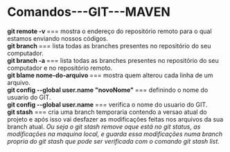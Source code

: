 # Comandos---GIT---MAVEN

<strong>git remote -v </strong> ===  mostra o endereço do repositório remoto para o qual estamos enviando nossos códigos.<br>
<strong>git branch </strong> ===  lista todas as branches presentes no repositório do seu computador.<br>
<strong>git branch -a </strong> ===  lista todas as branches presentes no repositório do seu computador e no repositório remoto.<br>
<strong>git blame nome-do-arquivo </strong> ===  mostra quem alterou cada linha de um arquivo.<br>
<strong>git config --global user.name "novoNome" </strong> === definindo o nome do usuario do GIT.<br>
<strong>git config --global user.name </strong> === verifica o nome do usuario do GIT.<br>
<strong>git stash</strong> === cria uma branch temporaria contendo a versao atual do projeto e após isso vai desfazer as modificações feitas nos arquivos da sua branch atual.<em> Ou seja o git stash remove oque está no git status, as modificações na maquina local, e guarda essa modificações numa branch propria do git stash que pode ser verificada com o comando git stash list.</em><br>


